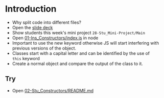 # Introduction

* Why split code into different files?
* Open the [slide deck](https://docs.google.com/presentation/d/1Heou5UD956vYb1d4YDCi4GobFCcz4geNifZmz0KISgg/edit?usp=sharing)
* Show students this week's mini project `28-Stu_Mini-Project/Main`
* Open [01-Ins_Constructors/index.js](../activities/01-Ins_Constructors/index.js) in node
* Important to use the new keyword otherwise JS will start interfering with previous versions of the object.
* Classes start with a capital letter and can be identified by the use of `this` keyword
* Create a normal object and compare the output of the class to it.

## Try

* Open [02-Stu_Constructors/README.md](../activities/02-Stu_Constructors/README.md)
